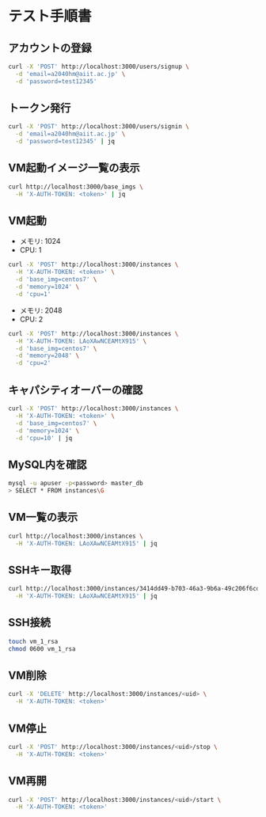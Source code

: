 # テスト手順書

## アカウントの登録
```sh
curl -X 'POST' http://localhost:3000/users/signup \
  -d 'email=a2040hm@aiit.ac.jp' \
  -d 'password=test12345'
```

## トークン発行
```sh
curl -X 'POST' http://localhost:3000/users/signin \
  -d 'email=a2040hm@aiit.ac.jp' \
  -d 'password=test12345' | jq
```

## VM起動イメージ一覧の表示
```sh
curl http://localhost:3000/base_imgs \
  -H 'X-AUTH-TOKEN: <token>' | jq
```

## VM起動
- メモリ: 1024
- CPU: 1
```sh
curl -X 'POST' http://localhost:3000/instances \
  -H 'X-AUTH-TOKEN: <token>' \
  -d 'base_img=centos7' \
  -d 'memory=1024' \
  -d 'cpu=1'
```

- メモリ: 2048
- CPU: 2
```sh
curl -X 'POST' http://localhost:3000/instances \
  -H 'X-AUTH-TOKEN: LAoXAwNCEAMtX915' \
  -d 'base_img=centos7' \
  -d 'memory=2048' \
  -d 'cpu=2'
```

## キャパシティオーバーの確認
```sh
curl -X 'POST' http://localhost:3000/instances \
  -H 'X-AUTH-TOKEN: <token>' \
  -d 'base_img=centos7' \
  -d 'memory=1024' \
  -d 'cpu=10' | jq
```

## MySQL内を確認
```sh
mysql -u apuser -p<password> master_db
> SELECT * FROM instances\G
```

## VM一覧の表示
```sh
curl http://localhost:3000/instances \
  -H 'X-AUTH-TOKEN: LAoXAwNCEAMtX915' | jq
```

## SSHキー取得
```sh
curl http://localhost:3000/instances/3414dd49-b703-46a3-9b6a-49c206f6cde3/ssh_key \
  -H 'X-AUTH-TOKEN: LAoXAwNCEAMtX915' | jq
```

## SSH接続
```sh
touch vm_1_rsa
chmod 0600 vm_1_rsa

```

## VM削除
```sh
curl -X 'DELETE' http://localhost:3000/instances/<uid> \
  -H 'X-AUTH-TOKEN: <token>'
```

## VM停止
```sh
curl -X 'POST' http://localhost:3000/instances/<uid>/stop \
  -H 'X-AUTH-TOKEN: <token>'
```

## VM再開
```sh
curl -X 'POST' http://localhost:3000/instances/<uid>/start \
  -H 'X-AUTH-TOKEN: <token>'
```
